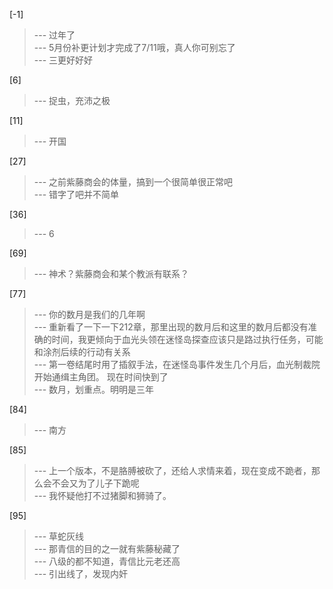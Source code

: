 
[-1] 
>--- 过年了<br>
>--- 5月份补更计划才完成了7/11哦，真人你可别忘了<br>
>--- 三更好好好<br>

[6] 
>--- 捉虫，充沛之极<br>

[11] 
>--- 开国<br>

[27] 
>--- 之前紫藤商会的体量，搞到一个很简单很正常吧<br>
>--- 错字了吧并不简单<br>

[36] 
>--- 6<br>

[69] 
>--- 神术？紫藤商会和某个教派有联系？<br>

[77] 
>--- 你的数月是我们的几年啊<br>
>--- 重新看了一下一下212章，那里出现的数月后和这里的数月后都没有准确的时间，我更倾向于血光头领在迷怪岛探查应该只是路过执行任务，可能和涂剂后续的行动有关系<br>
>--- 第一卷结尾时用了插叙手法，在迷怪岛事件发生几个月后，血光制裁院开始通缉主角团。
现在时间快到了<br>
>--- 数月，划重点。明明是三年<br>

[84] 
>--- 南方<br>

[85] 
>--- 上一个版本，不是胳膊被砍了，还给人求情来着，现在变成不跪者，那么会不会又为了儿子下跪呢<br>
>--- 我怀疑他打不过猪脚和狮骑了。<br>

[95] 
>--- 草蛇灰线<br>
>--- 那青信的目的之一就有紫藤秘藏了<br>
>--- 八级的都不知道，青信比元老还高<br>
>--- 引出线了，发现内奸<br>
